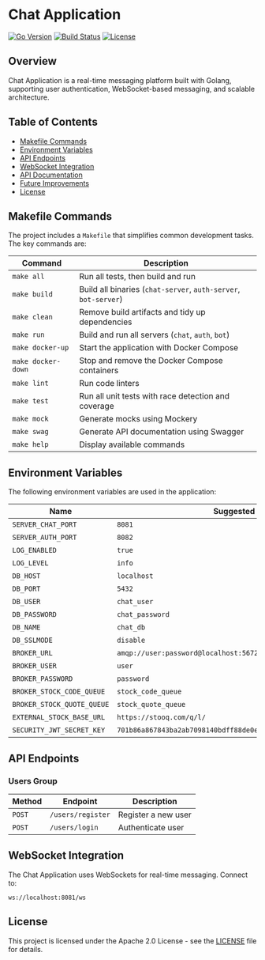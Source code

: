 # Chat Application

[![Go Version](https://img.shields.io/badge/Go-1.23.5-blue.svg)](https://golang.org/)
[![Build Status](https://img.shields.io/badge/build-passing-brightgreen)](https://github.com/ivofreitas/chat/actions)
[![License](https://img.shields.io/badge/license-Apache_2.0-blue.svg)](LICENSE)

## Overview
Chat Application is a real-time messaging platform built with Golang, supporting user authentication, WebSocket-based messaging, and scalable architecture.

## Table of Contents
- [Makefile Commands](#makefile-commands)
- [Environment Variables](#environment-variables)
- [API Endpoints](#api-endpoints)
- [WebSocket Integration](#websocket-integration)
- [API Documentation](#api-documentation)
- [Future Improvements](#future-improvements)
- [License](#license)

## Makefile Commands
The project includes a `Makefile` that simplifies common development tasks. The key commands are:

| Command            | Description                                         |
|--------------------|-----------------------------------------------------|
| `make all`         | Run all tests, then build and run                   |
| `make build`       | Build all binaries (`chat-server`, `auth-server`, `bot-server`) |
| `make clean`       | Remove build artifacts and tidy up dependencies     |
| `make run`         | Build and run all servers (`chat`, `auth`, `bot`)  |
| `make docker-up`   | Start the application with Docker Compose           |
| `make docker-down` | Stop and remove the Docker Compose containers       |
| `make lint`        | Run code linters                                    |
| `make test`        | Run all unit tests with race detection and coverage |
| `make mock`        | Generate mocks using Mockery                        |
| `make swag`        | Generate API documentation using Swagger            |
| `make help`        | Display available commands                          |

## Environment Variables
The following environment variables are used in the application:

| Name                        | Suggested Value                            | Required |
|-----------------------------|--------------------------------------------|----------|
| `SERVER_CHAT_PORT`          | `8081`                                     | ✅       |
| `SERVER_AUTH_PORT`          | `8082`                                     | ✅       |
| `LOG_ENABLED`               | `true`                                     | ✅       |
| `LOG_LEVEL`                 | `info`                                     | ✅       |
| `DB_HOST`                   | `localhost`                                | ✅       |
| `DB_PORT`                   | `5432`                                     | ✅       |
| `DB_USER`                   | `chat_user`                                | ✅       |
| `DB_PASSWORD`               | `chat_password`                            | ✅       |
| `DB_NAME`                   | `chat_db`                                  | ✅       |
| `DB_SSLMODE`                | `disable`                                  | ❌       |
| `BROKER_URL`                | `amqp://user:password@localhost:5672/`     | ✅       |
| `BROKER_USER`               | `user`                                     | ✅       |
| `BROKER_PASSWORD`           | `password`                                 | ✅       |
| `BROKER_STOCK_CODE_QUEUE`   | `stock_code_queue`                         | ✅       |
| `BROKER_STOCK_QUOTE_QUEUE`  | `stock_quote_queue`                        | ✅       |
| `EXTERNAL_STOCK_BASE_URL`   | `https://stooq.com/q/l/`                   | ✅       |
| `SECURITY_JWT_SECRET_KEY`   | `701b86a867843ba2ab7098140bdff88de0ee0970f09e60ef4a22196eb36237dc` | ✅       |

## API Endpoints

### Users Group
| Method   | Endpoint          | Description                   |
|----------|------------------|-------------------------------|
| `POST`   | `/users/register` | Register a new user          |
| `POST`   | `/users/login`    | Authenticate user            |

## WebSocket Integration
The Chat Application uses WebSockets for real-time messaging. Connect to:
```
ws://localhost:8081/ws
```

## License
This project is licensed under the Apache 2.0 License - see the [LICENSE](LICENSE) file for details.
